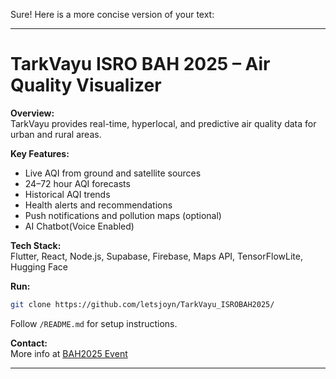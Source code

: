 Sure! Here is a more concise version of your text:

***

# TarkVayu ISRO BAH 2025 – Air Quality Visualizer

**Overview:**  
TarkVayu provides real-time, hyperlocal, and predictive air quality data for urban and rural areas.

**Key Features:**  
- Live AQI from ground and satellite sources  
- 24–72 hour AQI forecasts  
- Historical AQI trends  
- Health alerts and recommendations  
- Push notifications and pollution maps (optional)
- AI Chatbot(Voice Enabled)

**Tech Stack:**  
Flutter, React, Node.js, Supabase, Firebase, Maps API, TensorFlowLite, Hugging Face

**Run:**  
```bash
git clone https://github.com/letsjoyn/TarkVayu_ISROBAH2025/
```
Follow `/README.md` for setup instructions.

**Contact:**  
More info at [BAH2025 Event](https://vision.hack2skill.com/event/bah2025)

---

